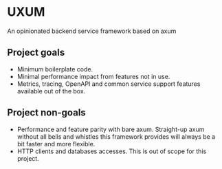 # UXUM

An opinionated backend service framework based on axum

## Project goals

 * Minimum boilerplate code.
 * Minimal performance impact from features not in use.
 * Metrics, tracing, OpenAPI and common service support features available out of the box.

## Project non-goals

 * Performance and feature parity with bare axum.
   Straight-up axum without all bells and whistles this framework provides will always be a bit faster
   and more flexible.
 * HTTP clients and databases accesses.
   This is out of scope for this project.

